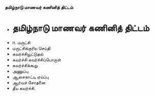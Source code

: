 **தமிழ்நாடு மாணவர் கணினித் திட்டம்**
- # தமிழ்நாடு மாணவர் கணினித் திட்டம்
- n. மருட்சி
- மருட்சிக்குரிய செய்தி
- கவர்ச்சியூட்டுதல்
- கவர்ச்சி கவர்ச்சிப்பொருள்
- கவர்ச்சிக்கூறு
- அணுப்பு
- ஆசைகாட்டி ஏய்ப்பு
- ஆர்வச் சோதனை
- தீய கவர்ச்சி.

